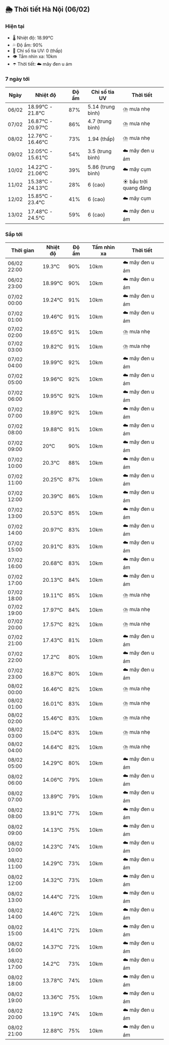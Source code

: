 ## 🌦️ Thời tiết Hà Nội (06/02)

### Hiện tại

- 🌡️ Nhiệt độ: 18.99℃
- 💦 Độ ẩm: 90%
- 🌟 Chỉ số tia UV: 0 (thấp)
- 👁️ Tầm nhìn xa: 10km
- ☂️ Thời tiết: ☁️ mây đen u ám

### 7 ngày tới

| Ngày | Nhiệt độ | Độ ẩm | Chỉ số tia UV | Thời tiết |
| --- | --- | --- | --- | --- |
| 06/02 | 18.99℃ - 21.8℃ | 87% | 5.14 (trung bình) | ⛈️ mưa nhẹ |
| 07/02 | 16.87℃ - 20.97℃ | 86% | 4.7 (trung bình) | ⛈️ mưa nhẹ |
| 08/02 | 12.76℃ - 16.46℃ | 73% | 1.94 (thấp) | ⛈️ mưa nhẹ |
| 09/02 | 12.05℃ - 15.61℃ | 54% | 3.5 (trung bình) | ☁️ mây đen u ám |
| 10/02 | 14.22℃ - 21.06℃ | 39% | 5.86 (trung bình) | ☁️ mây cụm |
| 11/02 | 15.38℃ - 24.13℃ | 28% | 6 (cao) | ☀️ bầu trời quang đãng |
| 12/02 | 15.85℃ - 23.4℃ | 41% | 6 (cao) | ☁️ mây cụm |
| 13/02 | 17.48℃ - 24.5℃ | 59% | 6 (cao) | ☁️ mây đen u ám |

### Sắp tới

| Thời gian | Nhiệt độ | Độ ẩm | Tầm nhìn xa | Thời tiết |
| --- | --- | --- | --- | --- |
| 06/02 22:00 | 19.3℃ | 90% | 10km | ☁️ mây đen u ám |
| 06/02 23:00 | 18.99℃ | 90% | 10km | ☁️ mây đen u ám |
| 07/02 00:00 | 19.24℃ | 91% | 10km | ☁️ mây đen u ám |
| 07/02 01:00 | 19.46℃ | 91% | 10km | ☁️ mây đen u ám |
| 07/02 02:00 | 19.65℃ | 91% | 10km | ⛈️ mưa nhẹ |
| 07/02 03:00 | 19.82℃ | 91% | 10km | ⛈️ mưa nhẹ |
| 07/02 04:00 | 19.99℃ | 92% | 10km | ☁️ mây đen u ám |
| 07/02 05:00 | 19.96℃ | 92% | 10km | ☁️ mây đen u ám |
| 07/02 06:00 | 19.95℃ | 92% | 10km | ☁️ mây đen u ám |
| 07/02 07:00 | 19.89℃ | 92% | 10km | ☁️ mây đen u ám |
| 07/02 08:00 | 19.88℃ | 91% | 10km | ☁️ mây đen u ám |
| 07/02 09:00 | 20℃ | 90% | 10km | ☁️ mây đen u ám |
| 07/02 10:00 | 20.3℃ | 88% | 10km | ☁️ mây đen u ám |
| 07/02 11:00 | 20.25℃ | 87% | 10km | ☁️ mây đen u ám |
| 07/02 12:00 | 20.39℃ | 86% | 10km | ☁️ mây đen u ám |
| 07/02 13:00 | 20.53℃ | 85% | 10km | ☁️ mây đen u ám |
| 07/02 14:00 | 20.97℃ | 83% | 10km | ☁️ mây đen u ám |
| 07/02 15:00 | 20.91℃ | 83% | 10km | ☁️ mây đen u ám |
| 07/02 16:00 | 20.68℃ | 83% | 10km | ☁️ mây đen u ám |
| 07/02 17:00 | 20.13℃ | 84% | 10km | ☁️ mây đen u ám |
| 07/02 18:00 | 19.11℃ | 85% | 10km | ⛈️ mưa nhẹ |
| 07/02 19:00 | 17.97℃ | 84% | 10km | ⛈️ mưa nhẹ |
| 07/02 20:00 | 17.57℃ | 82% | 10km | ⛈️ mưa nhẹ |
| 07/02 21:00 | 17.43℃ | 81% | 10km | ☁️ mây đen u ám |
| 07/02 22:00 | 17.2℃ | 80% | 10km | ☁️ mây đen u ám |
| 07/02 23:00 | 16.87℃ | 80% | 10km | ☁️ mây đen u ám |
| 08/02 00:00 | 16.46℃ | 82% | 10km | ⛈️ mưa nhẹ |
| 08/02 01:00 | 16.01℃ | 83% | 10km | ⛈️ mưa nhẹ |
| 08/02 02:00 | 15.46℃ | 83% | 10km | ⛈️ mưa nhẹ |
| 08/02 03:00 | 15.04℃ | 83% | 10km | ⛈️ mưa nhẹ |
| 08/02 04:00 | 14.64℃ | 82% | 10km | ⛈️ mưa nhẹ |
| 08/02 05:00 | 14.29℃ | 80% | 10km | ☁️ mây đen u ám |
| 08/02 06:00 | 14.06℃ | 79% | 10km | ☁️ mây đen u ám |
| 08/02 07:00 | 13.89℃ | 79% | 10km | ☁️ mây đen u ám |
| 08/02 08:00 | 13.91℃ | 77% | 10km | ☁️ mây đen u ám |
| 08/02 09:00 | 14.13℃ | 75% | 10km | ☁️ mây đen u ám |
| 08/02 10:00 | 14.23℃ | 74% | 10km | ☁️ mây đen u ám |
| 08/02 11:00 | 14.29℃ | 73% | 10km | ☁️ mây đen u ám |
| 08/02 12:00 | 14.32℃ | 73% | 10km | ☁️ mây đen u ám |
| 08/02 13:00 | 14.44℃ | 72% | 10km | ☁️ mây đen u ám |
| 08/02 14:00 | 14.46℃ | 72% | 10km | ☁️ mây đen u ám |
| 08/02 15:00 | 14.41℃ | 72% | 10km | ☁️ mây đen u ám |
| 08/02 16:00 | 14.37℃ | 72% | 10km | ☁️ mây đen u ám |
| 08/02 17:00 | 14.2℃ | 73% | 10km | ☁️ mây đen u ám |
| 08/02 18:00 | 13.78℃ | 74% | 10km | ☁️ mây đen u ám |
| 08/02 19:00 | 13.36℃ | 75% | 10km | ☁️ mây đen u ám |
| 08/02 20:00 | 13.19℃ | 74% | 10km | ☁️ mây đen u ám |
| 08/02 21:00 | 12.88℃ | 75% | 10km | ☁️ mây đen u ám |
